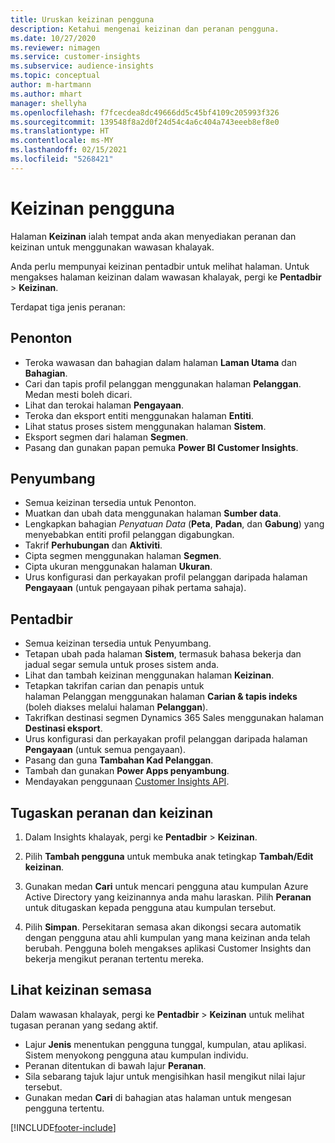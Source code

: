 ```yaml
---
title: Uruskan keizinan pengguna
description: Ketahui mengenai keizinan dan peranan pengguna.
ms.date: 10/27/2020
ms.reviewer: nimagen
ms.service: customer-insights
ms.subservice: audience-insights
ms.topic: conceptual
author: m-hartmann
ms.author: mhart
manager: shellyha
ms.openlocfilehash: f7fcecdea8dc49666dd5c45bf4109c205993f326
ms.sourcegitcommit: 139548f8a2d0f24d54c4a6c404a743eeeb8ef8e0
ms.translationtype: HT
ms.contentlocale: ms-MY
ms.lasthandoff: 02/15/2021
ms.locfileid: "5268421"
---
```

# <a name="user-permissions"></a>Keizinan pengguna

Halaman **Keizinan** ialah tempat anda akan menyediakan peranan dan keizinan untuk menggunakan wawasan khalayak.

Anda perlu mempunyai keizinan pentadbir untuk melihat halaman. Untuk mengakses halaman keizinan dalam wawasan khalayak, pergi ke **Pentadbir** > **Keizinan**.

Terdapat tiga jenis peranan:

## <a name="viewer"></a>Penonton

- Teroka wawasan dan bahagian dalam halaman **Laman Utama** dan **Bahagian**.
- Cari dan tapis profil pelanggan menggunakan halaman **Pelanggan**. Medan mesti boleh dicari.
- Lihat dan terokai halaman **Pengayaan**.
- Teroka dan eksport entiti menggunakan halaman **Entiti**.
- Lihat status proses sistem menggunakan halaman **Sistem**.
- Eksport segmen dari halaman **Segmen**.
- Pasang dan gunakan papan pemuka **Power BI Customer Insights**.

## <a name="contributor"></a>Penyumbang

- Semua keizinan tersedia untuk Penonton.
- Muatkan dan ubah data menggunakan halaman **Sumber data**.
- Lengkapkan bahagian *Penyatuan Data* (**Peta**, **Padan**, dan **Gabung**) yang menyebabkan entiti profil pelanggan digabungkan.
- Takrif **Perhubungan** dan **Aktiviti**.
- Cipta segmen menggunakan halaman **Segmen**.
- Cipta ukuran menggunakan halaman **Ukuran**.
- Urus konfigurasi dan perkayakan profil pelanggan daripada halaman **Pengayaan** (untuk pengayaan pihak pertama sahaja).

## <a name="administrator"></a>Pentadbir

- Semua keizinan tersedia untuk Penyumbang.
- Tetapan ubah pada halaman **Sistem**, termasuk bahasa bekerja dan jadual segar semula untuk proses sistem anda.
- Lihat dan tambah keizinan menggunakan halaman **Keizinan**.
- Tetapkan takrifan carian dan penapis untuk halaman Pelanggan menggunakan halaman **Carian & tapis indeks** (boleh diakses melalui halaman **Pelanggan**).
- Takrifkan destinasi segmen Dynamics 365 Sales menggunakan halaman **Destinasi eksport**.
- Urus konfigurasi dan perkayakan profil pelanggan daripada halaman **Pengayaan** (untuk semua pengayaan).
- Pasang dan guna **Tambahan Kad Pelanggan**.
- Tambah dan gunakan **Power Apps penyambung**.
- Mendayakan penggunaan [Customer Insights API](apis.md).

## <a name="assign-roles-and-permissions"></a>Tugaskan peranan dan keizinan

1. Dalam Insights khalayak, pergi ke **Pentadbir** > **Keizinan**.

1. Pilih **Tambah pengguna** untuk membuka anak tetingkap **Tambah/Edit keizinan**.

1. Gunakan medan **Cari** untuk mencari pengguna atau kumpulan Azure Active Directory yang keizinannya anda mahu laraskan. Pilih **Peranan** untuk ditugaskan kepada pengguna atau kumpulan tersebut.

1. Pilih **Simpan**. Persekitaran semasa akan dikongsi secara automatik dengan pengguna atau ahli kumpulan yang mana keizinan anda telah berubah. Pengguna boleh mengakses aplikasi Customer Insights dan bekerja mengikut peranan tertentu mereka.

## <a name="view-current-permissions"></a>Lihat keizinan semasa

Dalam wawasan khalayak, pergi ke **Pentadbir** > **Keizinan** untuk melihat tugasan peranan yang sedang aktif.

- Lajur **Jenis** menentukan pengguna tunggal, kumpulan, atau aplikasi. Sistem menyokong pengguna atau kumpulan individu.
- Peranan ditentukan di bawah lajur **Peranan**.
- Sila sebarang tajuk lajur untuk mengisihkan hasil mengikut nilai lajur tersebut.
- Gunakan medan **Cari** di bahagian atas halaman untuk mengesan pengguna tertentu.


[!INCLUDE[footer-include](../includes/footer-banner.md)]